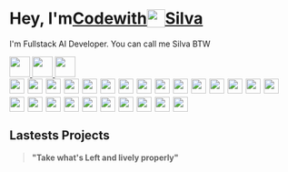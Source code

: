
<h1  style="display:flex; align-items:center; width:100%;">Hey, I'm 
<a href="https://codewithsilva.com" target="_blank">Codewith</a>

<img src="https://emojis.slackmojis.com/emojis/images/1531849430/4246/blob-sunglasses.gif?1531849430" width="32"/>
<a href="https://codewithsilva.com" target="_blank">Silva</a></h1>

I'm Fullstack AI Developer. You can call me Silva BTW

<div>
  <a href="https://api.whatsapp.com/send?phone=5581987113364&text=Hey" target="_blank" borderRadius="1rem">
  <img src="https://img.shields.io/badge/-Whatsapp-4CA143?style=flat-square&labelColor=4CA143&logo=whatsapp&logoColor=white&link)" height="36"/>
  </a>
  
  <a href="https://t.me/codewithsilva" alt="blackcater's blog" target="_blank">
  <img src="https://img.shields.io/badge/Telegram-2CA5E0?style=flat-square&labelColor=2CA5E0&logo=telegram&logoColor=white" height="36" />
  </a>
  
  <a href="https://www.instagram.com/codewithsilva/">
    <img src="https://img.shields.io/badge/-Instagram-C13584?style=flat-square&logo=Instagram&logoColor=white" height='36'/>
  </a>
</div>

<div style="display: flex; flex-wrap: wrap; gap: 6px; align-items: center;">
  <img src="https://img.shields.io/badge/-Figma-F24E1E?style=flat-square&logo=figma&logoColor=white" height="26"/>

  <img src="https://img.shields.io/badge/-HTML-E34F26?style=flat-square&logo=html5&logoColor=white" height="26"/>
  <img src="https://img.shields.io/badge/-JavaScript-F7DF1E?style=flat-square&logo=javascript&logoColor=black" height="26"/>
  <img src="https://img.shields.io/badge/-TypeScript-3178C6?style=flat-square&logo=typescript&logoColor=white" height="26"/>

  <img src="https://img.shields.io/badge/-SASS-CC6699?style=flat-square&logo=sass&logoColor=white" height="26"/>
  <img src="https://img.shields.io/badge/-SCSS-CC6699?style=flat-square&logo=sass&logoColor=white" height="26"/>
  <img src="https://img.shields.io/badge/-StyledComponents-DB7093?style=flat-square&logo=styled-components&logoColor=white" height="26"/>

  <img src="https://img.shields.io/badge/-React-61DAFB?style=flat-square&logo=react&logoColor=black" height="26"/>
  <img src="https://img.shields.io/badge/-ReactNative-61DAFB?style=flat-square&logo=react&logoColor=black" height="26"/>
  <img src="https://img.shields.io/badge/-Next.js-000000?style=flat-square&logo=nextdotjs&logoColor=white" height="26"/>
  <img src="https://img.shields.io/badge/-Flutter-02569B?style=flat-square&logo=flutter&logoColor=white" height="26"/>

  <img src="https://img.shields.io/badge/-Python-3776AB?style=flat-square&logo=python&logoColor=white" height="26"/>
  <img src="https://img.shields.io/badge/-Node.js-339933?style=flat-square&logo=node.js&logoColor=white" height="26"/>

  <img src="https://img.shields.io/badge/-FastAPI-009688?style=flat-square&logo=fastapi&logoColor=white" height="26"/>

  <img src="https://img.shields.io/badge/-SQLite-003B57?style=flat-square&logo=sqlite&logoColor=white" height="26"/>
  <img src="https://img.shields.io/badge/-MySQL-4479A1?style=flat-square&logo=mysql&logoColor=white" height="26"/>
  <img src="https://img.shields.io/badge/-PostgreSQL-4169E1?style=flat-square&logo=postgresql&logoColor=white" height="26"/>
  <img src="https://img.shields.io/badge/-Chatwoot-1F2937?style=flat-square&logo=database&logoColor=white" height="26"/>

  <img src="https://img.shields.io/badge/-Git-F05032?style=flat-square&logo=git&logoColor=white" height="26"/>

  <img src="https://img.shields.io/badge/-PyTorch-EE4C2C?style=flat-square&logo=pytorch&logoColor=white" height="26"/>
  <img src="https://img.shields.io/badge/-NumPy-013243?style=flat-square&logo=numpy&logoColor=white" height="26"/>
  <img src="https://img.shields.io/badge/-OpenAI-412991?style=flat-square&logo=openai&logoColor=white" height="26"/>

  <img src="https://img.shields.io/badge/-n8n-FE6D73?style=flat-square&logo=n8n&logoColor=white" height="26"/>
  <img src="https://img.shields.io/badge/-Grok.API-000000?style=flat-square&logo=openapiinitiative&logoColor=white" height="26"/>
  <img src="https://img.shields.io/badge/-TelegramBot-26A5E4?style=flat-square&logo=telegram&logoColor=white" height="26"/>
</div>


## Lastests Projects




> **"Take what's Left and lively properly"**
